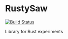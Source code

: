 # RustySaw

[![Build Status](https://travis-ci.org/ScottWales/rustysaw.svg?branch=master)](https://travis-ci.org/ScottWales/rustysaw)

Library for Rust experiments
